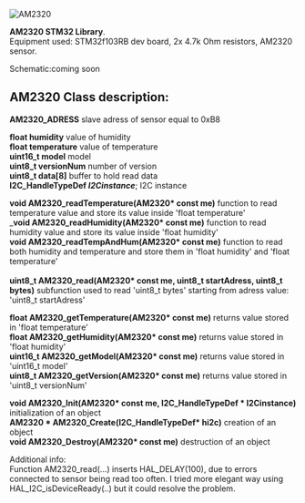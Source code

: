 ![AM2320](https://github.com/Matii178/Sensors_Libraries/assets/62108776/92502f03-2c86-48d1-886e-5da0915304c4)


**AM2320 STM32 Library**.<br>
Equipment used: STM32f103RB dev board, 2x 4.7k Ohm resistors, AM2320 sensor.<br>

Schematic:coming soon

## AM2320 Class description:

**AM2320_ADRESS** slave adress of sensor equal to 0xB8

**float humidity** value of humidity<br>
**float temperature** value of temperature<br>
**uint16_t model** model<br>
**uint8_t versionNum** number of version<br>
**uint8_t data[8]** buffer to hold read data<br>
**I2C_HandleTypeDef *I2Cinstance***; I2C instance<br>

__void AM2320_readTemperature(AM2320* const me)__ function to read temperature value and store its value inside 'float temperature'<br>
___void AM2320_readHumidity(AM2320* const me)__ function to read humidity value and store its value inside 'float humidity'<br>
__void AM2320_readTempAndHum(AM2320* const me)__ function to read both humidity and temperature and store them in 'float humidity' and 'float temperature'<br>  
__uint8_t AM2320_read(AM2320* const me, uint8_t startAdress, uint8_t bytes)__  subfunction used to read 'uint8_t bytes' starting from adress value: 'uint8_t startAdress'<br>  

__float AM2320_getTemperature(AM2320* const me)__ returns value stored in 'float temperature' <br> 
__float AM2320_getHumidity(AM2320* const me)__ returns value stored in 'float humidity' <br> 
__uint16_t AM2320_getModel(AM2320* const me)__ returns value stored in 'uint16_t model' <br> 
__uint8_t AM2320_getVersion(AM2320* const me)__ returns value stored in 'uint8_t versionNum'<br>  


__void AM2320_Init(AM2320* const me, I2C_HandleTypeDef * I2Cinstance)__ initialization of an object<br>
__AM2320 * AM2320_Create(I2C_HandleTypeDef* hi2c)__ creation of an object<br>
__void AM2320_Destroy(AM2320* const me)__ destruction of an object<br>



Additional info:<br>
Function AM2320_read(...) inserts HAL_DELAY(100), due to errors connected to sensor being read too often. I tried more elegant way using HAL_I2C_isDeviceReady(..) but it could resolve the problem.
